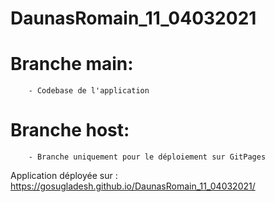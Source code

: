 # DaunasRomain_11_04032021

# Branche main:
        - Codebase de l'application
        
# Branche host:
        - Branche uniquement pour le déploiement sur GitPages

Application déployée sur : https://gosugladesh.github.io/DaunasRomain_11_04032021/
